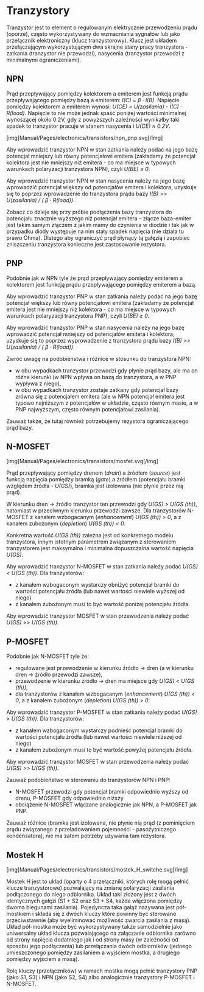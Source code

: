<!--
SPDX-FileCopyrightText: Robert Ryszard Paciorek <rrp@opcode.eu.org>
SPDX-License-Identifier: MIT

editing note: PDF based
-->

# Tranzystory

Tranzystor jest to element o regulowanym elektrycznie przewodzeniu prądu (oporze), często wykorzystywany do wzmacniania sygnałów lub jako przełącznik elektroniczny (klucz tranzystorowy).
Klucz jest układem przełączającym wykorzystującym dwa skrajne stany pracy tranzystora - zatkania (tranzystor nie przewodzi), nasycenia (tranzystor przewodzi z minimalnymi ograniczeniami).

## NPN

Prąd przepływający pomiędzy kolektorem a emiterem jest funkcją prądu przepływającego pomiędzy bazą a emiterem: *I(C) = β · I(B)*.
Napięcie pomiędzy kolektorem a emiterem wynosi: *U(CE) = U(zasilania) - I(C) · R(load)*.
Napięcie to nie może jednak spaść poniżej wartości minimalnej wynoszącej około 0.2V, gdy z powyższych zależności wynikałby taki spadek to tranzystor pracuje w stanem nasycenia i *U(CE) ≈ 0.2V*.

[img]Manual/Pages/electronics/transistors/npn_pnp.svg[/img]

Aby wprowadzić tranzystor NPN w stan zatkania należy podać na jego bazę potencjał mniejszy lub równy potencjałowi emitera (zakładamy że potencjał kolektora jest nie mniejszy niż emitera - co ma miejsce w typowych warunkach polaryzacji tranzystora NPN), czyli *U(BE) ≤ 0*.

Aby wprowadzić tranzystor NPN w stan nasycenia należy na jego bazę wprowadzić potencjał większy od potencjałów emitera i kolektora, uzyskuje się to poprzez wprowadzenie do tranzystora prądu bazy *I(B) >> U(zasilania) / ( β · R(load))*.

Zobacz co dzieje się przy próbie podłączenia bazy tranzystora do potencjału znacznie wyższego niż potencjał emitera – złącze baza-emiter jest takim samym złączem z jakim mamy do czynienia w diodzie i tak jak w przypadku diody występuje na nim stały spadek napięcia (nie działa tu prawo Ohma). Dlatego aby ograniczyć prąd płynący tą gałęzią i zapobiec zniszczeniu tranzystora konieczne jest zastosowanie rezystora.

## PNP

Podobnie jak w NPN tyle że prąd przepływający pomiędzy emiterem a kolektorem jest funkcją prądu przepływającego pomiędzy emiterem a bazą.

Aby wprowadzić tranzystor PNP w stan zatkania należy podać na jego bazę potencjał większy lub równy potencjałowi emitera (zakładamy że potencjał emitera jest nie mniejszy niż kolektora - co ma miejsce w typowych warunkach polaryzacji tranzystora PNP), czyli *U(BE) ≥ 0*.

Aby wprowadzić tranzystor PNP w stan nasycenia należy na jego bazę wprowadzić potencjał mniejszy od potencjałów emitera i kolektora, uzyskuje się to poprzez wyprowadzenie z tranzystora prądu bazy *I(B) >> U(zasilania) / ( β · R(load))*.

Zwróć uwagę na podobieństwa i różnice w stosunku do tranzystora NPN:

* w obu wypadkach tranzystor przewodzi gdy płynie prąd bazy, ale ma on różne kierunki (w NPN wpływa on bazą do tranzystora, a w PNP wypływa z niego),
* w obu wypadkach tranzystor zostaje zatkany gdy potencjał bazy zrówna się z potencjałem emitera (ale w NPN potencjał emitera jest typowo najniższym z potencjałów w układzie, często równym masie, a w PNP najwyższym, często równym potencjałowi zasilania).

Zauważ także, że tutaj również potrzebujemy rezystora ograniczającego prąd bazy.

## N-MOSFET

[img]Manual/Pages/electronics/transistors/mosfet.svg[/img]

Prąd przepływający pomiędzy drenem (*drain*) a źródłem (*source*) jest funkcją napięcia pomiędzy bramką (*gate*) a źródłem (potencjału bramki względem źródła - *U(GS)*), bramka jest izolowana (nie płynie przez nią prąd).

W kierunku dren → źródło tranzystor ten przewodzi gdy *U(GS) > U(GS (th))*, natomiast w przeciwnym kierunku przewodzi zawsze. Dla tranzystorów N-MOSFET z kanałem wzbogacanym (*enhancement*) *U(GS (th)) > 0*, a z kanałem zubożonym (*depletion*) *U(GS (th)) < 0*.

Konkretna wartość *U(GS (th))* zależna jest od konkretnego modelu tranzystora, innym istotnym parametrem związanym z sterowaniem tranzystorem jest maksymalna i minimalna dopuszczalna wartość napięcia *U(GS)*.

Aby wprowadzić tranzystor N-MOSFET w stan zatkania należy podać *U(GS) < U(GS (th))*. Dla tranzystorów:

* z kanałem wzbogaconym wystarczy obniżyć potencjał bramki do wartości potencjału źródła (lub nawet wartości niewiele wyższej od niego)
* z kanałem zubożonym musi to być wartość poniżej potencjału źródła.

Aby wprowadzić tranzystor MOSFET w stan przewodzenia należy podać *U(GS) >> U(GS (th))*.

## P-MOSFET
Podobnie jak N-MOSFET tyle że:

* regulowane jest przewodzenie w kierunku źródło → dren (a w kierunku dren → źródło przewodzi zawsze),
* przewodzenie w kierunku źródło → dren ma miejsce gdy *U(GS) < U(GS (th))*,
* dla tranzystorów z kanałem wzbogacanym (*enhancement*) *U(GS (th)) < 0*, a z kanałem zubożonym (*depletion*) *U(GS (th)) > 0*.

Aby wprowadzić tranzystor P-MOSFET w stan zatkania należy podać *U(GS) > U(GS (th))*. Dla tranzystorów:

* z kanałem wzbogaconym wystarczy podnieść potencjał bramki do wartości potencjału źródła (lub nawet wartości niewiele niższej od niego)
* z kanałem zubożonym musi to być wartość powyżej potencjału źródła.

Aby wprowadzić tranzystor MOSFET w stan przewodzenia należy podać *U(GS) >> U(GS (th))*.

Zauważ podobieństwo w sterowaniu do tranzystorów NPN i PNP:

* N-MOSFET przewodzi gdy potencjał bramki odpowiednio wyższy od drenu, P-MOSFET gdy odpowiednio niższy
* obciążenie N-MOSFET włączane analogicznie jak NPN, a P-MOSFET jak PNP.

Zauważ różnice (bramka jest izolowana, nie płynie nią prąd (z pominięciem prądu związanego z przeładowaniem pojemności - pasożytniczego kondensatora), nie ma zatem potrzeby używania tam rezystora.


## Mostek H

[img]Manual/Pages/electronics/transistors/mostek_H_switche.svg[/img]

Mostek H jest to układ (oparty o 4 przełączniki, których rolę mogą pełnić klucze tranzystorowe) pozwalający na zmianę polaryzacji zasilania podłączonego do niego odbiornika. Układ taki złożony jest z dwóch identycznych gałęzi (S1 + S2 oraz S3 + S4, każda włączona pomiędzy dwoma biegunami zasilania). Pojedyncza taka gałąź nazywana jest pół-mostkiem i składa się z dwóch kluczy które powinny być sterowane przeciwstawnie (aby wyeliminować możliwość zwarcia zasilania z masą). Układ pół-mostka może być wykorzystywany także samodzielnie jako uniwersalny układ klucza pozwalającego na załączanie odbiornika zarówno od strony napięcia dodatniego jak i od strony masy (w zależności od sposobu jego podłączenia) lub przełączania dwóch odbiorników (jednego umieszczonego pomiędzy zasilaniem a wyjściem mostka, a drugiego pomiędzy wyjściem a masą).

Rolę kluczy (przełączników) w ramach mostka mogą pełnić tranzystory PNP (jako S1, S3) i NPN (jako S2, S4) albo analogicznie tranzystory P-MOSFET i N-MOSFET.
